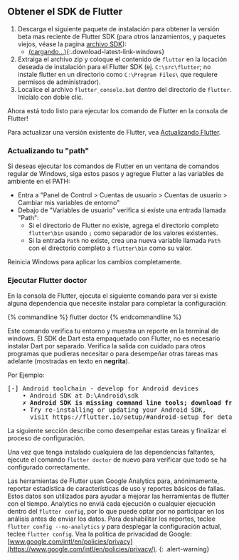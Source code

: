 ## Obtener el SDK de Flutter

1. Descarga el siguiente paquete de instalación para obtener la versión beta mas reciente de 
Flutter SDK (para otros lanzamientos, y paquetes viejos, véase la pagina [archivo 
SDK](/sdk-archive/)):
    * [(cargando...)](#){:.download-latest-link-windows}
1. Extraiga el archivo zip y coloque el contenido de `flutter` en la locación
   deseada de instalación para el Flutter SDK (ej. `C:\src\flutter`; no instale
   flutter en un directorio como `C:\Program Files\` que requiere permisos de administrador).
1. Localice el archivo `flutter_console.bat` dentro del directorio de `flutter`. Inicíalo con doble clic.

Ahora está todo listo para ejecutar los comando de Flutter en la consola de Flutter!

Para actualizar una versión existente de Flutter, vea [Actualizando Flutter](/upgrading/).

### Actualizando tu "path"

Si deseas ejecutar los comandos de Flutter en un ventana de comandos regular de Windows, siga
estos pasos y agregue Flutter a las variables de ambiente en el PATH:

* Entra a "Panel de Control > Cuentas de usuario > Cuentas de usuario > Cambiar mis variables de entorno"
* Debajo de "Variables de usuario" verifica si existe una entrada llamada "Path":
    * Si el directorio de Flutter no existe, agrega el directorio completo `flutter\bin` usando `;`
      como separador de los valores existentes.
    * Si la entrada `Path` no existe, crea una nueva variable llamada `Path` con el 
      directorio completo a `flutter\bin` como su valor.

Reinicia Windows para aplicar los cambios completamente.

### Ejecutar Flutter doctor

En la consola de Flutter, ejecuta el siguiente comando para
ver si existe alguna dependencia que necesite instalar para completar la configuración:

{% commandline %}
flutter doctor
{% endcommandline %}

Este comando verifica tu entorno y muestra un reporte en la terminal de windows.
El SDK de Dart esta empaquetado con Flutter, no es necesario instalar Dart por separado.
Verifica la salida con cuidado para otros programas que pudieras necesitar o para 
desempeñar otras tareas mas adelante (mostradas en texto en **negrita**).

Por Ejemplo:
<pre>
[-] Android toolchain - develop for Android devices
    • Android SDK at D:\Android\sdk
    <strong>✗ Android SDK is missing command line tools; download from https://goo.gl/XxQghQ</strong>
    • Try re-installing or updating your Android SDK,
      visit https://flutter.io/setup/#android-setup for detailed instructions.
</pre>

La siguiente sección describe como desempeñar estas tareas y finalizar el proceso de configuración.

Una vez que tenga instalado cualquiera de las dependencias faltantes, ejecute el comando `flutter doctor`
de nuevo para verificar que todo se ha configurado correctamente.

Las herramientas de Flutter usan Google Analytics para, anónimamente, reportar estadística de 
características de uso y reportes básicos de fallas. Estos datos son utilizados para ayudar 
a mejorar las herramientas de flutter con el tiempo.
Analytics no enviá cada ejecución o cualquier ejecución dentro del `flutter config`,
por lo que puede optar por no participar en los análisis antes de enviar los datos. 
Para deshabilitar los reportes, teclee `flutter config --no-analytics` y para desplegar la
configuración actual, teclee `flutter config`. 
Vea la política de privacidad de Google: [www.google.com/intl/en/policies/privacy](https://www.google.com/intl/en/policies/privacy/).
{: .alert-warning}
